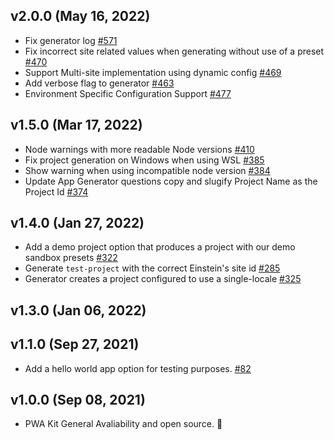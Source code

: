 ## v2.0.0 (May 16, 2022)
-   Fix generator log [#571](https://github.com/SalesforceCommerceCloud/pwa-kit/pull/571)
-   Fix incorrect site related values when generating without use of a preset [#470](https://github.com/SalesforceCommerceCloud/pwa-kit/pull/470)
-   Support Multi-site implementation using dynamic config [#469](https://github.com/SalesforceCommerceCloud/pwa-kit/pull/469)
-   Add verbose flag to generator [#463](https://github.com/SalesforceCommerceCloud/pwa-kit/pull/463)
-   Environment Specific Configuration Support [#477](https://github.com/SalesforceCommerceCloud/pwa-kit/pull/447)

## v1.5.0 (Mar 17, 2022)
-   Node warnings with more readable Node versions [#410](https://github.com/SalesforceCommerceCloud/pwa-kit/pull/410)
-   Fix project generation on Windows when using WSL [#385](https://github.com/SalesforceCommerceCloud/pwa-kit/pull/385)
-   Show warning when using incompatible node version [#384](https://github.com/SalesforceCommerceCloud/pwa-kit/pull/384)
-   Update App Generator questions copy and slugify Project Name as the Project Id [#374](https://github.com/SalesforceCommerceCloud/pwa-kit/pull/374)

## v1.4.0 (Jan 27, 2022)

-   Add a demo project option that produces a project with our demo sandbox presets [#322](https://github.com/SalesforceCommerceCloud/pwa-kit/pull/322)
-   Generate `test-project` with the correct Einstein's site id [#285](https://github.com/SalesforceCommerceCloud/pwa-kit/pull/285)
-   Generator creates a project configured to use a single-locale [#325](https://github.com/SalesforceCommerceCloud/pwa-kit/pull/325)

## v1.3.0 (Jan 06, 2022)

## v1.1.0 (Sep 27, 2021)

-   Add a hello world app option for testing purposes. [#82](https://github.com/SalesforceCommerceCloud/pwa-kit/pull/82)

## v1.0.0 (Sep 08, 2021)

-   PWA Kit General Avaliability and open source. 🎉

